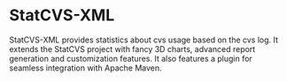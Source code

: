 # StatCVS-XML

StatCVS-XML provides statistics about cvs usage based on the cvs log. It extends the StatCVS project with fancy 3D charts, advanced report generation and customization features. It also features a plugin for seamless integration with Apache Maven.
